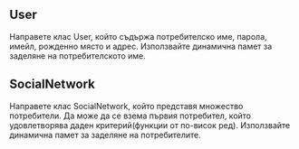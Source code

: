 ## User
Направете клас User, който съдържа потребителско име, паролa, имейл, рожденно място и адрес. Използвайте динамична памет за заделяне на потребителското име.
## SocialNetwork
Направете клас SocialNetwork, който представя множество потребители. Да може да се взема първия потребител, който удовлетворява даден критерий(функции от по-висок ред). Използвайте динамична памет за заделяне на потребителите.
